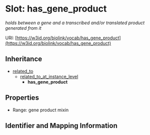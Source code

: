 # Slot: has_gene_product
_holds between a gene and a transcribed and/or translated product generated from it_


URI: [https://w3id.org/biolink/vocab/has_gene_product](https://w3id.org/biolink/vocab/has_gene_product)




## Inheritance

* [related_to](related_to.md)
    * [related_to_at_instance_level](related_to_at_instance_level.md)
        * **has_gene_product**



## Properties

 * Range: gene product mixin



## Identifier and Mapping Information





